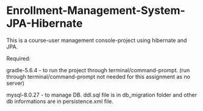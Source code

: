 # Enrollment-Management-System-JPA-Hibernate

This is a course-user management console-project using hibernate and JPA.

Required:

gradle-5.6.4 - to run the project through terminal/command-prompt. (run through terminal/command-prompt not needed for this assignment as no server)

mysql-8.0.27 - to manage DB. ddl.sql file is in db_migration folder and other db informations are in persistence.xml file. 
